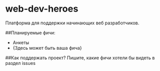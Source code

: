 # web-dev-heroes
Платформа для поддержки начинающих веб разработчиков.

##Планируемые фичи:
- Анкеты
- {Здесь может быть ваша фича}

##Как поддержать проект?
Пишите, какие фичи хотели бы видеть в раздел issues
